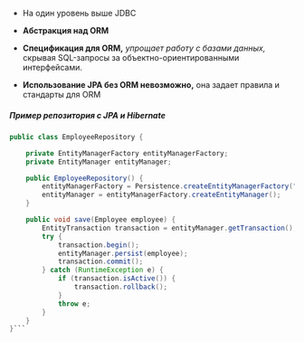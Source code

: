 - На один уровень выше JDBC
- __Абстракция над ORM__
- __Спецификация для ORM,__ _упрощает работу с базами данных,_ скрывая SQL-запросы за объектно-ориентированными интерфейсами.

- __Использование JPA без ORM невозможно,__ она задает правила и стандарты для ORM

##### Пример репозитория с JPA и Hibernate
```java
public class EmployeeRepository {

    private EntityManagerFactory entityManagerFactory;
    private EntityManager entityManager;

    public EmployeeRepository() {
        entityManagerFactory = Persistence.createEntityManagerFactory("your-persistence-unit");
        entityManager = entityManagerFactory.createEntityManager();
    }

    public void save(Employee employee) {
        EntityTransaction transaction = entityManager.getTransaction();
        try {
            transaction.begin();
            entityManager.persist(employee);
            transaction.commit();
        } catch (RuntimeException e) {
            if (transaction.isActive()) {
                transaction.rollback();
            }
            throw e;
        }
    }
}```